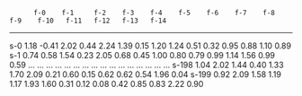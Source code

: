           f-0    f-1     f-2    f-3    f-4    f-5    f-6    f-7    f-8    f-9    f-10   f-11   f-12   f-13   f-14
  ------- ------ ------- ------ ------ ------ ------ ------ ------ ------ ------ ------ ------ ------ ------ ------
  s-0     1.18   -0.41   2.02   0.44   2.24   1.39   0.15   1.20   1.24   0.51   0.32   0.95   0.88   1.10   0.89
  s-1     0.74   0.58    1.54   0.23   2.05   0.68   0.45   1.00   0.80   0.79   0.99   1.14   1.56   0.99   0.59
  \...    \...   \...    \...   \...   \...   \...   \...   \...   \...   \...   \...   \...   \...   \...   \...
  s-198   1.04   2.02    1.44   0.40   1.33   1.70   2.09   0.21   0.60   0.15   0.62   0.62   0.54   1.96   0.04
  s-199   0.92   2.09    1.58   1.19   1.17   1.93   1.60   0.31   0.12   0.08   0.42   0.85   0.83   2.22   0.90
